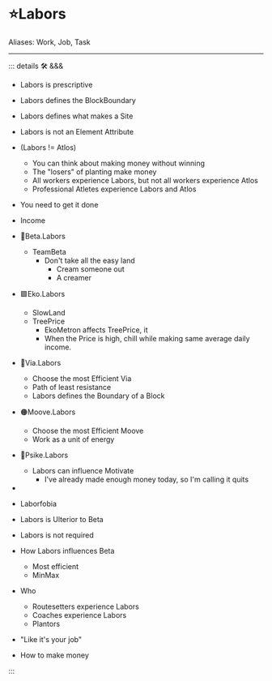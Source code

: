 # ⭐<labors>Labors</labors>

Aliases: Work, Job, Task

---

<!-- =================================================== -->
<!-- =================================================== -->
<!-- =================================================== -->
<!-- =================================================== -->
<!-- =================================================== -->
::: details 🛠 <dev>&&&</dev>

- Labors is prescriptive
- Labors defines the BlockBoundary
- Labors defines what makes a Site

- Labors is not an Element Attribute
- (Labors != Atlos)
    - You can think about making money without winning
    - The "losers" of planting make money
    - All workers experience Labors, but not all workers experience Atlos
    - Professional Atletes experience Labors and Atlos  

- You need to get it done
- Income

- 🔷<beta>Beta</beta>.Labors
    - TeamBeta
        - Don't take all the easy land
            - Cream someone out
            - A creamer
- 🟩<ekos>Eko</ekos>.Labors
    - SlowLand
    - TreePrice
        - EkoMetron affects TreePrice, it
        - When the Price is high, chill while making same average daily income.
- 🔻<via>Via</via>.Labors
    - Choose the most Efficient Via
    - Path of least resistance
    - Labors defines the Boundary of a Block
- 🟠<mooves>Moove</mooves>.Labors
    - Choose the most Efficient Moove
    - Work as a unit of energy
- 💜<psike>Psike</psike>.Labors
    - Labors can influence Motivate
        - I've already made enough money today, so I'm calling it quits

-
- Laborfobia
- Labors is Ulterior to Beta
- Labors is not required

- How Labors influences Beta
    - Most efficient
    - MinMax

- Who
    - Routesetters experience Labors
    - Coaches experience Labors
    - Plantors

- "Like it's your job"
- How to make money

:::
